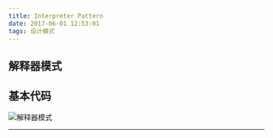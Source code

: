 ```yaml
---
title: Interpreter Pattern
date: 2017-06-01 12:53:01
tags: 设计模式
---
```

## 解释器模式

## 基本代码
![解释器模式](Interpreter.png)
***
